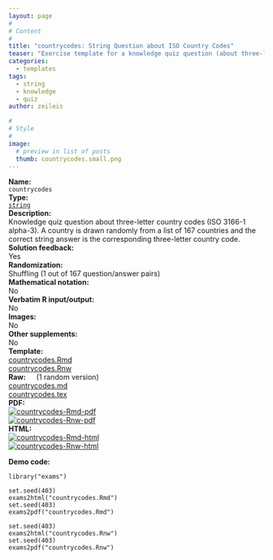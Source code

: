 ```yaml
---
layout: page
#
# Content
#
title: "countrycodes: String Question about ISO Country Codes"
teaser: "Exercise template for a knowledge quiz question (about three-letter ISO country codes) where the correct answer has to match exactly a given string."
categories:
  - templates
tags:
  - string
  - knowledge
  - quiz
author: zeileis

#
# Style
#
image:
  # preview in list of posts
  thumb: countrycodes.small.png
---
```


<div class='row t1 b1'>
  <div class='medium-4 columns'><b>Name:</b></div>
  <div class='medium-8 columns'><code class="highlighter-rouge">countrycodes</code></div>
</div>
<div class='row t1 b1'>
  <div class='medium-4 columns'><b>Type:</b></div>
  <div class='medium-8 columns'><a href="{{ site.url }}/tag/string/"><code class="highlighter-rouge">string</code></a></div>
</div>


<div class='row t20 b1'>
  <div class='medium-4 columns'><b>Description:</b></div>
  <div class='medium-8 columns'>Knowledge quiz question about three-letter country codes (ISO 3166-1 alpha-3). A country is drawn randomly from a list of 167 countries and the correct string answer is the corresponding three-letter country code.</div>
</div>
<div class='row t1 b1'>
  <div class='medium-4 columns'><b>Solution feedback:</b></div>
  <div class='medium-8 columns'>Yes</div>
</div>
<div class='row t1 b1'>
  <div class='medium-4 columns'><b>Randomization:</b></div>
  <div class='medium-8 columns'>Shuffling (1 out of 167 question/answer pairs)</div>
</div>
<div class='row t1 b1'>
  <div class='medium-4 columns'><b>Mathematical notation:</b></div>
  <div class='medium-8 columns'>No</div>
</div>
<div class='row t1 b1'>
  <div class='medium-4 columns'><b>Verbatim R input/output:</b></div>
  <div class='medium-8 columns'>No</div>
</div>
<div class='row t1 b1'>
  <div class='medium-4 columns'><b>Images:</b></div>
  <div class='medium-8 columns'>No</div>
</div>
<div class='row t1 b1'>
  <div class='medium-4 columns'><b>Other supplements:</b></div>
  <div class='medium-8 columns'>No</div>
</div>

<div class='row t20 b1'>
  <div class='medium-4 columns'><b>Template:</b></div>
  <div class='medium-4 columns'><a href="{{ site.url }}/assets/posts/2017-08-14-countrycodes//countrycodes.Rmd">countrycodes.Rmd</a></div>
  <div class='medium-4 columns'><a href="{{ site.url }}/assets/posts/2017-08-14-countrycodes//countrycodes.Rnw">countrycodes.Rnw</a></div>
</div>
<div class='row t1 b1'>
  <div class='medium-4 columns'><b>Raw:</b> (1 random version)</div>
  <div class='medium-4 columns'><a href="{{ site.url }}/assets/posts/2017-08-14-countrycodes//countrycodes.md" >countrycodes.md</a></div>
  <div class='medium-4 columns'><a href="{{ site.url }}/assets/posts/2017-08-14-countrycodes//countrycodes.tex">countrycodes.tex</a></div>
</div>
<div class='row t1 b1'>
  <div class='medium-4 columns'><b>PDF:</b></div>
  <div class='medium-4 columns'><a href="{{ site.url }}/assets/posts/2017-08-14-countrycodes//countrycodes-Rmd.pdf"><img src="{{ site.url }}/assets/posts/2017-08-14-countrycodes//countrycodes-Rmd-pdf.png" alt="countrycodes-Rmd-pdf"/></a></div>
  <div class='medium-4 columns'><a href="{{ site.url }}/assets/posts/2017-08-14-countrycodes//countrycodes-Rnw.pdf"><img src="{{ site.url }}/assets/posts/2017-08-14-countrycodes//countrycodes-Rnw-pdf.png" alt="countrycodes-Rnw-pdf"/></a></div>
</div>
<div class='row t1 b20'>
  <div class='medium-4 columns'><b>HTML:</b></div>
  <div class='medium-4 columns'><a href="{{ site.url }}/assets/posts/2017-08-14-countrycodes//countrycodes-Rmd.html"><img src="{{ site.url }}/assets/posts/2017-08-14-countrycodes//countrycodes-Rmd-html.png" alt="countrycodes-Rmd-html"/></a></div>
  <div class='medium-4 columns'><a href="{{ site.url }}/assets/posts/2017-08-14-countrycodes//countrycodes-Rnw.html"><img src="{{ site.url }}/assets/posts/2017-08-14-countrycodes//countrycodes-Rnw-html.png" alt="countrycodes-Rnw-html"/></a></div>
</div>



**Demo code:**

<pre><code class="prettyprint ">library(&quot;exams&quot;)

set.seed(403)
exams2html(&quot;countrycodes.Rmd&quot;)
set.seed(403)
exams2pdf(&quot;countrycodes.Rmd&quot;)

set.seed(403)
exams2html(&quot;countrycodes.Rnw&quot;)
set.seed(403)
exams2pdf(&quot;countrycodes.Rnw&quot;)</code></pre>
